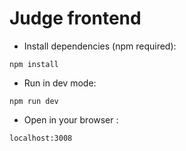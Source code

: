 <h1> Judge frontend </h1>

* Install dependencies (npm required):
```
npm install
```

* Run in dev mode:
```
npm run dev
```

* Open in your browser :
```
localhost:3008
```